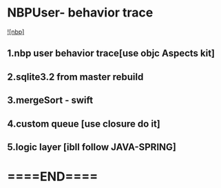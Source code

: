 # NBPUser- behavior trace

[![nbp]](https://timgsa.baidu.com/timg?image&quality=80&size=b9999_10000&sec=1522907723149&di=e2e01866484922e521824f7b2a641c48&imgtype=0&src=http%3A%2F%2Fimgsrc.baidu.com%2Fimgad%2Fpic%2Fitem%2F0bd162d9f2d3572c1d0cb9f58113632762d0c328.jpg)

## 1.nbp user behavior trace[use objc Aspects kit]

## 2.sqlite3.2 from master rebuild ###

## 3.mergeSort - swift

## 4.custom queue [use closure do it]

## 5.logic layer [ibll follow JAVA-SPRING]

# ====END====

